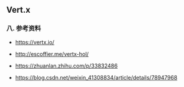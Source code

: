 ## Vert.x











### 八. 参考资料

- https://vertx.io/
- http://escoffier.me/vertx-hol/

- https://zhuanlan.zhihu.com/p/33832486
- https://blog.csdn.net/weixin_41308834/article/details/78947968